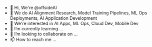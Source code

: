 - 👋 Hi, We're @offsideAI
- 💼 We do AI Alignment Research, Model Training Pipelines, ML Ops Deployments, AI Application Development
- 💼 We're interested in AI Apps, ML Ops, Cloud Dev, Mobile Dev
- 🌱 I’m currently learning ...
- 💞️ I’m looking to collaborate on ...
- 📫 How to reach me ...

<!---
offsideAI/offsideAI is a ✨ special ✨ repository because its `README.md` (this file) appears on your GitHub profile.
You can click the Preview link to take a look at your changes.
--->
